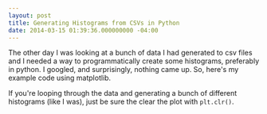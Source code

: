 ```yaml
---
layout: post
title: Generating Histograms from CSVs in Python
date: 2014-03-15 01:39:36.000000000 -04:00
---
```

The other day I was looking at a bunch of data I had generated to csv files and I needed a way to programmatically create some histograms, preferably in python. I googled, and surprisingly, nothing came up. So, here's my example code using matplotlib.

<script src="https://gist.github.com/x/9552782.js"></script>

If you're looping through the data and generating a bunch of different histograms (like I was), just be sure the clear the plot with ```plt.clr()```.

